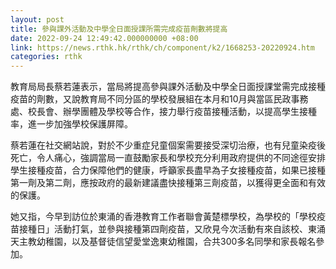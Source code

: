 ```yaml
---
layout: post
title: 參與課外活動及中學全日面授課所需完成疫苗劑數將提高
date: 2022-09-24 12:49:42.000000000 +08:00
link: https://news.rthk.hk/rthk/ch/component/k2/1668253-20220924.htm
categories: rthk
---
```


教育局局長蔡若蓮表示，當局將提高參與課外活動及中學全日面授課堂需完成接種疫苗的劑數，又說教育局不同分區的學校發展組在本月和10月與當區民政事務處、校長會、辦學團體及學校等合作，接力舉行疫苗接種活動，以提高學生接種率，進一步加強學校保護屏障。

蔡若蓮在社交網站說，對於不少重症兒童個案需要接受深切治療，也有兒童染疫後死亡，令人痛心，強調當局一直鼓勵家長和學校充分利用政府提供的不同途徑安排學生接種疫苗，合力保障他們的健康，呼籲家長盡早為子女接種疫苗，如果已接種第一劑及第二劑，應按政府的最新建議盡快接種第三劑疫苗，以獲得更全面和有效的保護。

她又指，今早到訪位於東涌的香港教育工作者聯會黃楚標學校，為學校的「學校疫苗接種日」活動打氣，並參與接種第四劑疫苗，又欣見今次活動有來自該校、東涌天主教幼稚園，以及基督徒信望愛堂逸東幼稚園，合共300多名同學和家長報名參加。
